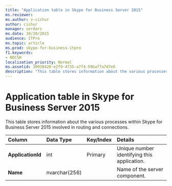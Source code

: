 ```yaml
---
title: "Application table in Skype for Business Server 2015"
ms.reviewer: 
ms.author: v-cichur
author: cichur
manager: serdars
ms.date: 10/20/2015
audience: ITPro
ms.topic: article
ms.prod: skype-for-business-itpro
f1.keywords:
- NOCSH
localization_priority: Normal
ms.assetid: 30938426-e2f9-4735-a7f4-59baf7a7d7e6
description: "This table stores information about the various processes within Skype for Business Server 2015 involved in routing and connections."
---
```


# Application table in Skype for Business Server 2015
 
This table stores information about the various processes within Skype for Business Server 2015 involved in routing and connections.
  
|**Column**|**Data Type**|**Key/Index**|**Details**|
|:-----|:-----|:-----|:-----|
|**ApplicationId** <br/> |int  <br/> |Primary  <br/> |Unique number identifying this application.  <br/> |
|**Name** <br/> |nvarchar(256)  <br/> | <br/> |Name of the server component.  <br/> |
   

